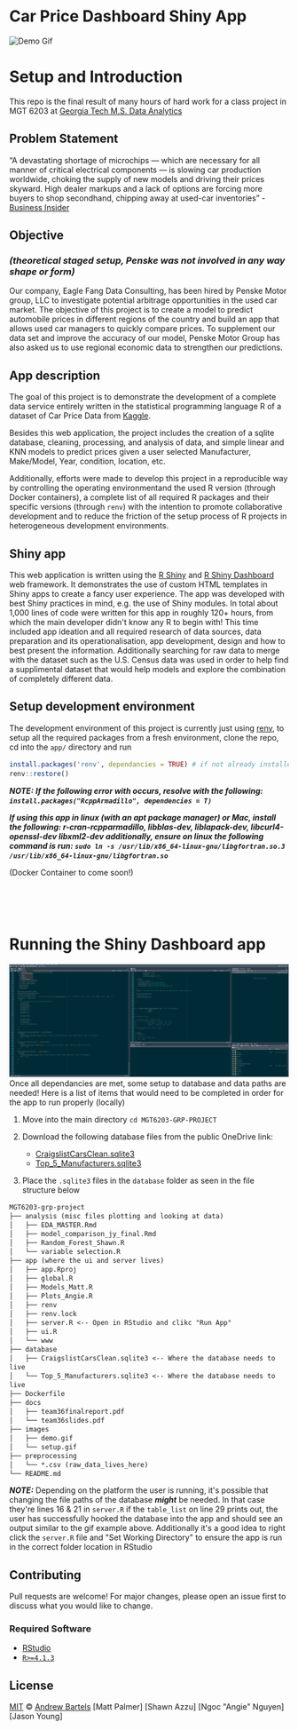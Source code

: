 # Car Price Dashboard Shiny App

![Demo Gif](images/demo.gif)

# Setup and Introduction

This repo is the final result of many hours of hard work for a class project in MGT 6203 at [Georgia Tech M.S. Data Analytics](https://catalog.gatech.edu/programs/analytics-ms/)
## Problem Statement 

“A devastating shortage of microchips — which are necessary for all manner of critical electrical components — is slowing car production worldwide, choking the supply of new models and driving their prices skyward. High dealer markups and a lack of options are forcing more buyers to shop secondhand, chipping away at used-car inventories” - [Business Insider](https://www.businessinsider.com/why-are-used-cars-so-expensive-now-shortages-pandemic-rentals-2021-7) 

## Objective 
### *(theoretical staged setup, Penske was not involved in any way shape or form)*
Our company, Eagle Fang Data Consulting, has been hired by Penske Motor group, LLC to investigate potential arbitrage opportunities in the used car market. The objective of this project is to create a model to predict automobile prices in different regions of the country and build an app that allows used car managers to quickly compare prices. To supplement our data set and improve the accuracy of our model, Penske Motor Group has also asked us to use regional economic data to strengthen our predictions. 

## App description

The goal of this project is to demonstrate the development of a complete data service entirely written in the statistical programming language R of a dataset of Car Price Data from [Kaggle](https://www.kaggle.com/austinreese/craigslist-carstrucks-data).

 Besides this web application, the project includes the creation of a sqlite database, cleaning, processing, and analysis of data, and simple linear and KNN models to predict prices given a user selected Manufacturer, Make/Model, Year, condition, location, etc. 
 
 Additionally, efforts were made to develop this project in a reproducible way by controlling the operating environmentand the used R version (through Docker containers), a complete list of all required R packages and their specific versions (through `renv`) with the intention to  promote collaborative development and to reduce the friction of the setup process of R projects in heterogeneous development environments.

## Shiny app

This web application is written using the [R Shiny](https://shiny.rstudio.com/) and [R Shiny Dashboard](https://rstudio.github.io/shinydashboard/) web framework. It demonstrates the use of custom HTML templates in Shiny apps to create a fancy user experience. The app was developed with best Shiny practices in mind, e.g. the use of Shiny modules. In total about 1,000 lines of code were written for this app in roughly 120+ hours, from which the main developer didn't know any R to begin with! This time included app ideation and all required research of data sources, data preparation and its operationalisation, app development, design and how to best present the information. Additionally searching for raw data to merge with the dataset such as the U.S. Census data was used in order to help find a supplimental dataset that would help models and explore the combination of completely different data.


## Setup development environment

The development environment of this project is currently just using [renv](https://rstudio.github.io/renv/articles/renv.html), to setup all the required packages from a fresh environment, clone the repo, cd into the `app/` directory and run


```R
install.packages('renv', dependancies = TRUE) # if not already installed
renv::restore()
```

**_NOTE:_** **_If the following error with occurs, resolve with the following: `install.packages("RcppArmadillo", dependencies = T)`_**

**_If using this app in linux (with an apt package manager) or Mac, install the following: r-cran-rcpparmadillo, libblas-dev, liblapack-dev, libcurl4-openssl-dev libxml2-dev additionally, ensure on linux the following command is run: `sudo ln -s /usr/lib/x86_64-linux-gnu/libgfortran.so.3 /usr/lib/x86_64-linux-gnu/libgfortran.so`_**

(Docker Container to come soon!)

<br>
<br>
<br>


# Running the Shiny Dashboard app 
![Alt Text](images/setup.gif)
Once all dependancies are met, some setup to database and data paths are needed! Here is a list of items that would need to be completed in order for the app to run properly (locally)

1. Move into the main directory `cd MGT6203-GRP-PROJECT`
2. Download the following database files from the public OneDrive link:
   * [CraigslistCarsClean.sqlite3](https://1drv.ms/u/s!Ahk80qDLp1S2qa5DZW5DvBfLCif3hA?e=FhknY4)
   * [Top_5_Manufacturers.sqlite3](https://1drv.ms/u/s!Ahk80qDLp1S2qa5CGugrLV0X2hOa-g?e=FABwfo)

3. Place the `.sqlite3` files in the `database` folder as seen in the file structure below

```console
MGT6203-grp-project
├── analysis (misc files plotting and looking at data)
│   ├── EDA_MASTER.Rmd
│   ├── model_comparison_jy_final.Rmd
│   ├── Random_Forest_Shawn.R
│   └── variable selection.R
├── app (where the ui and server lives)
│   ├── app.Rproj
│   ├── global.R
│   ├── Models_Matt.R
│   ├── Plots_Angie.R
│   ├── renv
│   ├── renv.lock
│   ├── server.R <-- Open in RStudio and clikc "Run App"
│   ├── ui.R 
│   └── www
├── database 
│   ├── CraigslistCarsClean.sqlite3 <-- Where the database needs to live
│   └── Top_5_Manufacturers.sqlite3 <-- Where the database needs to live
├── Dockerfile
├── docs
│   ├── team36finalreport.pdf
│   └── team36slides.pdf
├── images
│   ├── demo.gif
│   └── setup.gif
├── preprocessing 
│   └── *.csv (raw_data_lives_here)
└── README.md

```
**_NOTE:_** Depending on the platform the user is running, it's possible that changing the file paths of the database ***might*** be needed. In that case they're lines 16 & 21 in `server.R` if the `table_list` on line 29 prints out, the user has successfully hooked the database into the app and should see an output similar to the gif example above. Additionally it's a good idea to right click the `server.R` file and "Set Working Directory" to ensure the app is run in the correct folder location in RStudio

## Contributing
Pull requests are welcome! For major changes, please open an issue first to discuss what you would like to change.

### Required Software 
- [RStudio](https://www.rstudio.com/)
- [`R>=4.1.3`](https://cran.r-project.org/)

## License


[MIT](https://choosealicense.com/licenses/mit/) © [Andrew Bartels](https://github.com/andrewbartels1)
      [Matt Palmer]
      [Shawn Azzu]
      [Ngoc "Angie" Nguyen]
      [Jason Young]